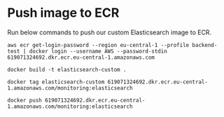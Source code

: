 # Push image to ECR
Run below commands to push our custom Elasticsearch image to ECR.
```
aws ecr get-login-password --region eu-central-1 --profile backend-test | docker login --username AWS --password-stdin 619071324692.dkr.ecr.eu-central-1.amazonaws.com
```

```
docker build -t elasticsearch-custom .
```

```
docker tag elasticsearch-custom 619071324692.dkr.ecr.eu-central-1.amazonaws.com/monitoring:elasticsearch
```

```
docker push 619071324692.dkr.ecr.eu-central-1.amazonaws.com/monitoring:elasticsearch
```